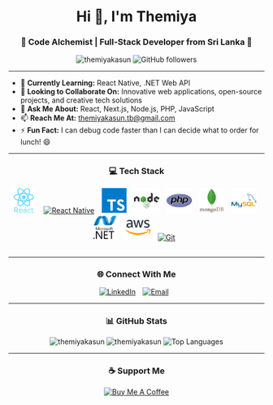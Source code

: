 <h1 align="center">Hi 👋, I'm Themiya</h1>
<h3 align="center">🌟 Code Alchemist | Full-Stack Developer from Sri Lanka 🌴</h3>

<p align="center">
  <img src="https://komarev.com/ghpvc/?username=themiyakasun&label=Profile%20views&color=0e75b6&style=flat" alt="themiyakasun" />
  <img src="https://img.shields.io/github/followers/themiyakasun?label=Followers&style=social" alt="GitHub followers" />
</p>

---

- 🌱 **Currently Learning:** React Native, .NET Web API  
- 👯 **Looking to Collaborate On:** Innovative web applications, open-source projects, and creative tech solutions  
- 💬 **Ask Me About:** React, Next.js, Node.js, PHP, JavaScript  
- 📫 **Reach Me At:** themiyakasun.tb@gmail.com  
- ⚡ **Fun Fact:** I can debug code faster than I can decide what to order for lunch! 😄  

---

<h3 align="center">💻 Tech Stack</h3>
<p align="center" style="margin-bottom: 30px;">
  <a href="https://reactjs.org/" target="_blank" rel="noreferrer"><img src="https://raw.githubusercontent.com/devicons/devicon/master/icons/react/react-original-wordmark.svg" alt="React" width="50" height="50" style="margin-right: 10px"/></a>
  <a href="https://reactnative.dev/" target="_blank" rel="noreferrer"><img src="https://reactnative.dev/img/header_logo.svg" alt="React Native" width="50" height="50" style="margin-right: 10px"/></a>
  <a href="https://www.typescriptlang.org/" target="_blank" rel="noreferrer"><img src="https://raw.githubusercontent.com/devicons/devicon/master/icons/typescript/typescript-original.svg" alt="TypeScript" width="50" height="50" style="margin-right: 10px"/></a>
  <a href="https://nodejs.org/" target="_blank" rel="noreferrer"><img src="https://raw.githubusercontent.com/devicons/devicon/master/icons/nodejs/nodejs-original-wordmark.svg" alt="Node.js" width="50" height="50" style="margin-right: 10px"/></a>
  <a href="https://www.php.net/" target="_blank" rel="noreferrer"><img src="https://raw.githubusercontent.com/devicons/devicon/master/icons/php/php-original.svg" alt="PHP" width="50" height="50" style="margin-right: 10px"/></a>
  <a href="https://www.mongodb.com/" target="_blank" rel="noreferrer"><img src="https://raw.githubusercontent.com/devicons/devicon/master/icons/mongodb/mongodb-original-wordmark.svg" alt="MongoDB" width="50" height="50" style="margin-right: 10px"/></a>
  <a href="https://www.mysql.com/" target="_blank" rel="noreferrer"><img src="https://raw.githubusercontent.com/devicons/devicon/master/icons/mysql/mysql-original-wordmark.svg" alt="MySQL" width="50" height="50" style="margin-right: 10px"/></a>
  <a href="https://dotnet.microsoft.com/" target="_blank" rel="noreferrer"><img src="https://raw.githubusercontent.com/devicons/devicon/master/icons/dot-net/dot-net-original-wordmark.svg" alt=".NET" width="50" height="50" style="margin-right: 10px"/></a>
  <a href="https://aws.amazon.com/" target="_blank" rel="noreferrer"><img src="https://raw.githubusercontent.com/devicons/devicon/master/icons/amazonwebservices/amazonwebservices-original-wordmark.svg" alt="AWS" width="50" height="50" style="margin-right: 10px"/></a>
  <a href="https://git-scm.com/" target="_blank" rel="noreferrer"><img src="https://www.vectorlogo.zone/logos/git-scm/git-scm-icon.svg" alt="Git" width="50" height="50" style="margin-right: 10px"/></a>
</p>

---

<h3 align="center">🌐 Connect With Me</h3>
<p align="center">
  <a href="https://www.linkedin.com/in/themiya-kasun-185a51161" target="blank"><img src="https://raw.githubusercontent.com/rahuldkjain/github-profile-readme-generator/master/src/images/icons/Social/linked-in-alt.svg" alt="LinkedIn" height="40" width="40" style="margin-right: 10px"/></a>
  <a href="mailto:themiyakasun.tb@gmail.com" target="blank"><img src="https://cdn-icons-png.flaticon.com/512/732/732200.png" alt="Email" height="40" width="40" style="margin-right: 10px"/></a>
</p>

---

<h3 align="center">📊 GitHub Stats</h3>
<p align="center">
  <img src="https://github-readme-stats.vercel.app/api?username=themiyakasun&show_icons=true&theme=dark&locale=en" alt="themiyakasun" />
  <img src="https://github-readme-streak-stats.herokuapp.com/?user=themiyakasun&theme=dark" alt="themiyakasun" />
  <img src="https://github-readme-stats.vercel.app/api/top-langs?username=themiyakasun&show_icons=true&theme=dark&locale=en&layout=compact" alt="Top Languages" />
</p>

---

<h3 align="center">☕ Support Me</h3>
<p align="center">
  <a href="https://www.buymeacoffee.com/themiya"><img src="https://cdn.buymeacoffee.com/buttons/v2/default-yellow.png" height="50" width="210" alt="Buy Me A Coffee" /></a>
</p>
